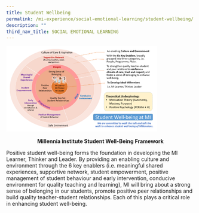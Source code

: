 ```yaml
---
title: Student Wellbeing
permalink: /mi-experience/social-emotional-learning/student-wellbeing/
description: ""
third_nav_title: SOCIAL EMOTIONAL LEARNING
---
```

<img style="width: 80%;" src="/images/swb.png">
<p style="text-align: center"><strong>Millennia Institute Student Well-Being Framework</strong></p>
<p>Positive student well-being forms the foundation in developing the MI Learner, Thinker and Leader. By providing an enabling culture and environment through the 6 key enablers (i.e. meaningful shared experiences, supportive network, student empowerment, positive management of student behaviour and early intervention, conducive environment for quality teaching and learning), MI will bring about a strong sense of belonging in our students, promote positive peer relationships and build quality teacher-student relationships. Each of this plays a critical role in enhancing student well-being.</p>